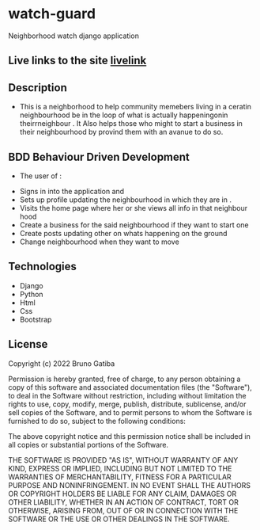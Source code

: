 # watch-guard
Neighborhood watch django application


## Live links to the site [livelink](http://127.0.0.1:8000/register/)

## Description 
* This is a neighborhood to help community memebers living in a ceratin neighbourhood be in the loop of what is actually happeningonin theirrneighbour . It Also helps those who might to start a business in their neighbourhood by provind them with an avanue to do so.

## BDD Behaviour Driven Development
* The user of : 
- Signs in into the application and
- Sets up  profile updating the neighbourhood in which they are in .
- Visits the home page where her or she views all info in that neighbour hood 
- Create a business for the said neighbourhood if they want to start one 
- Create posts updating other on whats happening on the ground 
- Change neighbourhood when they want to move 

## Technologies 
- Django 
 - Python 
 - Html 
 - Css 
 - Bootstrap 


## License 
Copyright (c) 2022 Bruno Gatiba 

Permission is hereby granted, free of charge, to any person obtaining a copy
of this software and associated documentation files (the "Software"), to deal
in the Software without restriction, including without limitation the rights
to use, copy, modify, merge, publish, distribute, sublicense, and/or sell
copies of the Software, and to permit persons to whom the Software is
furnished to do so, subject to the following conditions:

The above copyright notice and this permission notice shall be included in all
copies or substantial portions of the Software.

THE SOFTWARE IS PROVIDED "AS IS", WITHOUT WARRANTY OF ANY KIND, EXPRESS OR
IMPLIED, INCLUDING BUT NOT LIMITED TO THE WARRANTIES OF MERCHANTABILITY,
FITNESS FOR A PARTICULAR PURPOSE AND NONINFRINGEMENT. IN NO EVENT SHALL THE
AUTHORS OR COPYRIGHT HOLDERS BE LIABLE FOR ANY CLAIM, DAMAGES OR OTHER
LIABILITY, WHETHER IN AN ACTION OF CONTRACT, TORT OR OTHERWISE, ARISING FROM,
OUT OF OR IN CONNECTION WITH THE SOFTWARE OR THE USE OR OTHER DEALINGS IN THE
SOFTWARE.